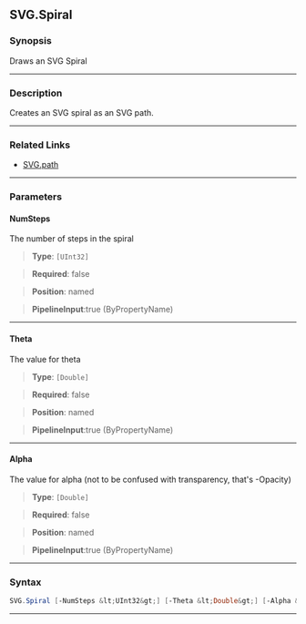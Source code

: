 
SVG.Spiral
----------
### Synopsis
Draws an SVG Spiral

---
### Description

Creates an SVG spiral as an SVG path.

---
### Related Links
* [SVG.path](SVG.path.md)



---
### Parameters
#### **NumSteps**

The number of steps in the spiral



> **Type**: ```[UInt32]```

> **Required**: false

> **Position**: named

> **PipelineInput**:true (ByPropertyName)



---
#### **Theta**

The value for theta



> **Type**: ```[Double]```

> **Required**: false

> **Position**: named

> **PipelineInput**:true (ByPropertyName)



---
#### **Alpha**

The value for alpha (not to be confused with transparency, that's -Opacity)



> **Type**: ```[Double]```

> **Required**: false

> **Position**: named

> **PipelineInput**:true (ByPropertyName)



---
### Syntax
```PowerShell
SVG.Spiral [-NumSteps &lt;UInt32&gt;] [-Theta &lt;Double&gt;] [-Alpha &lt;Double&gt;] [&lt;CommonParameters&gt;]
```
---


